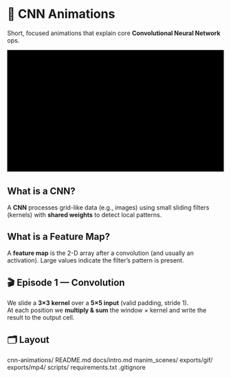 # 🧠 CNN Animations

Short, focused animations that explain core **Convolutional Neural Network** ops.

<p align="center">
  <img src="exports/gif/conv2d_valid.gif" width="520" alt="Convolution animation preview"/>
</p>

## What is a CNN?

A **CNN** processes grid-like data (e.g., images) using small sliding filters (kernels) with **shared weights** to detect local patterns.

## What is a Feature Map?

A **feature map** is the 2-D array after a convolution (and usually an activation). Large values indicate the filter’s pattern is present.

## 🎬 Episode 1 — Convolution

We slide a **3×3 kernel** over a **5×5 input** (valid padding, stride 1).  
At each position we **multiply & sum** the window × kernel and write the result to the output cell.

## 🗂 Layout
cnn-animations/
README.md
docs/intro.md
manim_scenes/
exports/gif/
exports/mp4/
scripts/
requirements.txt
.gitignore